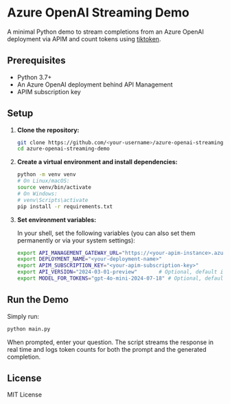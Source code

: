 # Azure OpenAI Streaming Demo

A minimal Python demo to stream completions from an Azure OpenAI deployment via APIM and count tokens using [tiktoken](https://github.com/openai/tiktoken).

## Prerequisites

- Python 3.7+
- An Azure OpenAI deployment behind API Management
- APIM subscription key

## Setup

1. **Clone the repository:**

   ```bash
   git clone https://github.com/<your-username>/azure-openai-streaming-demo.git
   cd azure-openai-streaming-demo
   ```

2. **Create a virtual environment and install dependencies:**

   ```bash
   python -m venv venv
   # On Linux/macOS:
   source venv/bin/activate
   # On Windows:
   # venv\Scripts\activate
   pip install -r requirements.txt
   ```

3. **Set environment variables:**

   In your shell, set the following variables (you can also set them permanently or via your system settings):

   ```bash
   export API_MANAGEMENT_GATEWAY_URL="https://<your-apim-instance>.azure-api.net"
   export DEPLOYMENT_NAME="<your-deployment-name>"
   export APIM_SUBSCRIPTION_KEY="<your-apim-subscription-key>"
   export API_VERSION="2024-03-01-preview"       # Optional, default is used if not set
   export MODEL_FOR_TOKENS="gpt-4o-mini-2024-07-18" # Optional, default is used if not set
   ```

## Run the Demo

Simply run:

```bash
python main.py
```

When prompted, enter your question. The script streams the response in real time and logs token counts for both the prompt and the generated completion.

## License

MIT License
